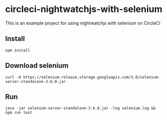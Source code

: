 # circleci-nightwatchjs-with-selenium

This is an example project for using nightwatchjs with selenium on CircleCI

## Install

```
npm install
```

## Download selenium

```
curl -O https://selenium-release.storage.googleapis.com/3.6/selenium-server-standalone-3.6.0.jar
```

## Run

```
java -jar selenium-server-standalone-3.6.0.jar -log selenium.log &&
npm run test
```